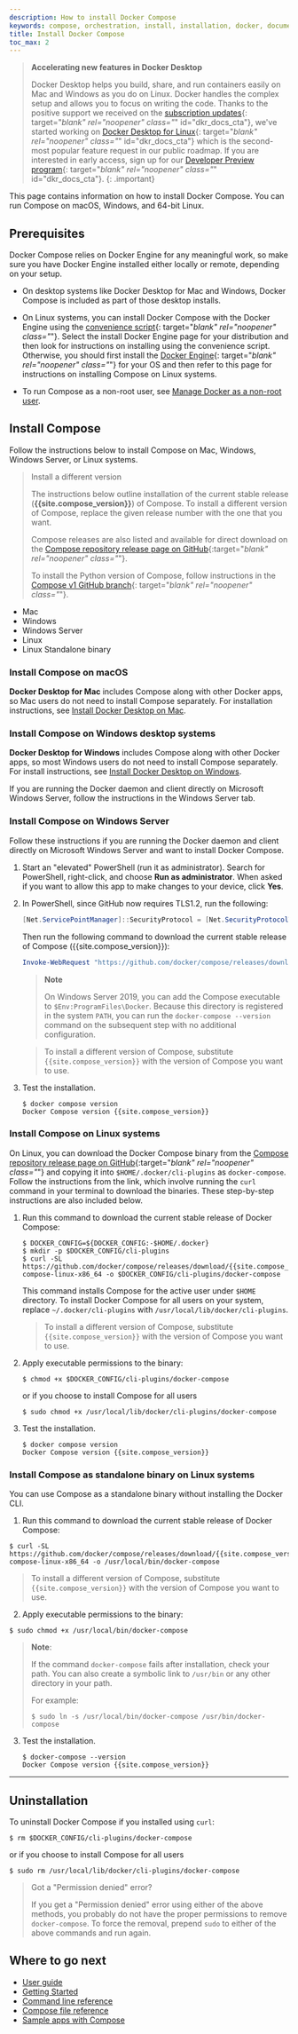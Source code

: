```yaml
---
description: How to install Docker Compose
keywords: compose, orchestration, install, installation, docker, documentation
title: Install Docker Compose
toc_max: 2
---
```


> **Accelerating new features in Docker Desktop**
>
> Docker Desktop helps you build, share, and run containers easily on Mac and Windows as you do on Linux. Docker handles the complex setup and allows you to focus on writing the code. Thanks to the positive support we received on the [subscription updates](https://www.docker.com/blog/updating-product-subscriptions/){: target="_blank" rel="noopener" class="_" id="dkr_docs_cta"}, we've started working on [Docker Desktop for Linux](https://www.docker.com/blog/accelerating-new-features-in-docker-desktop/){: target="_blank" rel="noopener" class="_" id="dkr_docs_cta"} which is the second-most popular feature request in our public roadmap. If you are interested in early access, sign up for our [Developer Preview program](https://www.docker.com/community/get-involved/developer-preview){: target="_blank" rel="noopener" class="_" id="dkr_docs_cta"}.
{: .important}

This page contains information on how to install Docker Compose. You can run Compose on macOS, Windows, and 64-bit Linux.

## Prerequisites

Docker Compose relies on Docker Engine for any meaningful work, so make sure you
have Docker Engine installed either locally or remote, depending on your setup.

- On desktop systems like Docker Desktop for Mac and Windows, Docker Compose is
included as part of those desktop installs.

- On Linux systems, you can install Docker Compose with the Docker Engine using the 
[convenience script](../engine/install/index.md#server){: target="_blank" rel="noopener" class="_"}. Select the install Docker Engine page for your distribution and then look for instructions on installing using the convenience script.  
Otherwise, you should first install the [Docker Engine](../engine/install/index.md#server){: target="_blank" rel="noopener" class="_"}
for your OS and then refer to this page for
instructions on installing Compose on
Linux systems.

- To run Compose as a non-root user, see [Manage Docker as a non-root user](../engine/install/linux-postinstall.md).

## Install Compose

Follow the instructions below to install Compose on Mac, Windows, Windows Server, or Linux systems.

> Install a different version
>
> The instructions below outline installation of the current stable release
> (**{{site.compose_version}}**) of Compose. To install a different version of
> Compose, replace the given release number with the one that you want.
>
> Compose releases are also listed and available for direct download on the
> [Compose repository release page on GitHub](https://github.com/docker/compose/releases){:target="_blank" rel="noopener" class="_"}.
> 
> To install the Python version of Compose, follow instructions in the [Compose v1 GitHub branch](https://github.com/docker/compose/blob/master/INSTALL.md){: target="_blank" rel="noopener" class="_"}.

<ul class="nav nav-tabs">
<li class="active"><a data-toggle="tab" data-target="#macOS">Mac</a></li>
<li><a data-toggle="tab" data-target="#windows">Windows</a></li>
<li><a data-toggle="tab" data-target="#windows-server">Windows Server</a></li>
<li><a data-toggle="tab" data-target="#linux">Linux</a></li>
<li><a data-toggle="tab" data-target="#linux-standalone">Linux Standalone binary</a></li>
</ul>
<div class="tab-content">
<div id="macOS" class="tab-pane fade in active" markdown="1">

### Install Compose on macOS

**Docker Desktop for Mac** includes Compose along
with other Docker apps, so Mac users do not need to install Compose separately.
For installation instructions, see [Install Docker Desktop on Mac](../desktop/mac/install.md).

</div>
<div id="windows" class="tab-pane fade" markdown="1">

### Install Compose on Windows desktop systems

**Docker Desktop for Windows** includes Compose
along with other Docker apps, so most Windows users do not need to
install Compose separately. For install instructions, see [Install Docker Desktop on Windows](../desktop/windows/install.md).

If you are running the Docker daemon and client directly on Microsoft
Windows Server, follow the instructions in the Windows Server tab.

</div>
<div id="windows-server" class="tab-pane fade" markdown="1">

### Install Compose on Windows Server

Follow these instructions if you are running the Docker daemon and client directly
on Microsoft Windows Server and want to install Docker Compose.


1.  Start an "elevated" PowerShell (run it as administrator).
    Search for PowerShell, right-click, and choose
    **Run as administrator**. When asked if you want to allow this app
    to make changes to your device, click **Yes**.
    
2.  In PowerShell, since GitHub now requires TLS1.2, run the following:
    
    ```powershell  
    [Net.ServicePointManager]::SecurityProtocol = [Net.SecurityProtocolType]::Tls12
    ```

    Then run the following command to download the current stable release of
    Compose ({{site.compose_version}}):

    ```powershell
    Invoke-WebRequest "https://github.com/docker/compose/releases/download/{{site.compose_version}}/docker-compose-Windows-x86_64.exe" -UseBasicParsing -OutFile $Env:ProgramFiles\Docker\docker-compose.exe
    ```

    > **Note**
    >
    > On Windows Server 2019, you can add the Compose executable to `$Env:ProgramFiles\Docker`. Because this directory is  registered in the system `PATH`, you can run the `docker-compose --version` command on the subsequent step with no additional configuration.

    > To install a different version of Compose, substitute `{{site.compose_version}}`
    > with the version of Compose you want to use.

3.  Test the installation.

    ```console
    $ docker compose version
    Docker Compose version {{site.compose_version}}
    ```
</div>
<div id="linux" class="tab-pane fade" markdown="1">

### Install Compose on Linux systems

On Linux, you can download the Docker Compose binary from the
[Compose repository release page on GitHub](https://github.com/docker/compose/releases){:target="_blank" rel="noopener" class="_"} and copying it into `$HOME/.docker/cli-plugins` as `docker-compose`.
Follow the instructions from the link, which involve running the `curl` command
in your terminal to download the binaries. These step-by-step instructions are
also included below.

1.  Run this command to download the current stable release of Docker Compose:

    ```console
    $ DOCKER_CONFIG=${DOCKER_CONFIG:-$HOME/.docker}
    $ mkdir -p $DOCKER_CONFIG/cli-plugins
    $ curl -SL https://github.com/docker/compose/releases/download/{{site.compose_version}}/docker-compose-linux-x86_64 -o $DOCKER_CONFIG/cli-plugins/docker-compose
    ```

    This command installs Compose for the active user under `$HOME` directory. To install Docker Compose for all users on your system, replace `~/.docker/cli-plugins` with `/usr/local/lib/docker/cli-plugins`.


    > To install a different version of Compose, substitute `{{site.compose_version}}`
    > with the version of Compose you want to use.

2. Apply executable permissions to the binary:

     ```console
    $ chmod +x $DOCKER_CONFIG/cli-plugins/docker-compose
    ```
    or if you choose to install Compose for all users
    ```console
    $ sudo chmod +x /usr/local/lib/docker/cli-plugins/docker-compose
    ```

3. Test the installation.

    ```console
    $ docker compose version
    Docker Compose version {{site.compose_version}}
    ```
</div>
<div id="linux-standalone" class="tab-pane fade" markdown="1">

### Install Compose as standalone binary on Linux systems

You can use Compose as a standalone binary without installing the Docker CLI.

1. Run this command to download the current stable release of Docker Compose:

  ```console
  $ curl -SL https://github.com/docker/compose/releases/download/{{site.compose_version}}/docker-compose-linux-x86_64 -o /usr/local/bin/docker-compose
  ```

  > To install a different version of Compose, substitute `{{site.compose_version}}`
  > with the version of Compose you want to use.

2. Apply executable permissions to the binary:

  ```console
  $ sudo chmod +x /usr/local/bin/docker-compose
  ```
  
  > **Note**:
  >
  > If the command `docker-compose` fails after installation, check your path.
  > You can also create a symbolic link to `/usr/bin` or any other directory in your path.
  >
  > For example:
  > ```console
  > $ sudo ln -s /usr/local/bin/docker-compose /usr/bin/docker-compose
  > ```

3. Test the installation.

    ```console
    $ docker-compose --version
    Docker Compose version {{site.compose_version}}
    ```
</div>
</div>

----

## Uninstallation

To uninstall Docker Compose if you installed using `curl`:

```console
$ rm $DOCKER_CONFIG/cli-plugins/docker-compose
```
    
or if you choose to install Compose for all users  

```console
$ sudo rm /usr/local/lib/docker/cli-plugins/docker-compose
```

> Got a "Permission denied" error?
>
> If you get a "Permission denied" error using either of the above
> methods, you probably do not have the proper permissions to remove
> `docker-compose`. To force the removal, prepend `sudo` to either of the above
> commands and run again.


## Where to go next

- [User guide](index.md)
- [Getting Started](gettingstarted.md)
- [Command line reference](reference/index.md)
- [Compose file reference](compose-file/index.md)
- [Sample apps with Compose](samples-for-compose.md)
